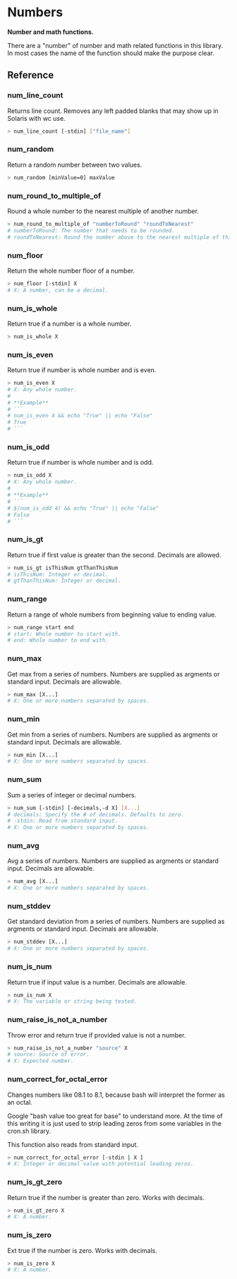 # Numbers
**Number and math functions.**

There are a "number" of number and math related functions in this library. In most cases the name of the function should make the purpose clear.



## Reference


### num_line_count
Returns line count. Removes any left padded blanks that may show up in Solaris with wc use.
```bash
> num_line_count [-stdin] ["file_name"]
```

### num_random
Return a random number between two values.
```bash
> num_random [minValue=0] maxValue
```

### num_round_to_multiple_of
Round a whole number to the nearest multiple of another number.
```bash
> num_round_to_multiple_of "numberToRound" "roundToNearest"
# numberToRound: The number that needs to be rounded.
# roundToNearest: Round the number above to the nearest multiple of this number.
```

### num_floor
Return the whole number floor of a number.
```bash
> num_floor [-stdin] X
# X: A number, can be a decimal.
```

### num_is_whole
Return true if a number is a whole number.
```bash
> num_is_whole X
```

### num_is_even
Return true if number is whole number and is even.

```bash
> num_is_even X
# X: Any whole number.
# 
# **Example**
# ```
# num_is_even 4 && echo "True" || echo "False"
# True
# ```
```

### num_is_odd
Return true if number is whole number and is odd.

```bash
> num_is_odd X
# X: Any whole number.
# 
# **Example**
# ```
# $(num_is_odd 4) && echo "True" || echo "False"
# False
# ```
```

### num_is_gt
Return true if first value is greater than the second. Decimals are allowed.
```bash
> num_is_gt isThisNum gtThanThisNum
# isThisNum: Integer or decimal.
# gtThanThisNum: Integer or decimal.
```

### num_range
Return a range of whole numbers from beginning value to ending value.
```bash
> num_range start end
# start: Whole number to start with.
# end: Whole number to end with.
```

### num_max
Get max from a series of numbers. Numbers are supplied as argments or standard input. Decimals are allowable.
```bash
> num_max [X...]
# X: One or more numbers separated by spaces.
```

### num_min
Get min from a series of numbers. Numbers are supplied as argments or standard input. Decimals are allowable.
```bash
> num_min [X...]
# X: One or more numbers separated by spaces.
```

### num_sum
Sum a series of integer or decimal numbers.
```bash
> num_sum [-stdin] [-decimals,-d X] [X...]
# decimals: Specify the # of decimals. Defaults to zero.
# -stdin: Read from standard input.
# X: One or more numbers separated by spaces.
```

### num_avg
Avg a series of numbers. Numbers are supplied as argments or standard input. Decimals are allowable.
```bash
> num_avg [X...]
# X: One or more numbers separated by spaces.
```

### num_stddev
Get standard deviation from a series of numbers. Numbers are supplied as argments or standard input. Decimals are allowable.
```bash
> num_stddev [X...]
# X: One or more numbers separated by spaces.
```

### num_is_num
Return true if input value is a number. Decimals are allowable.
```bash
> num_is_num X
# X: The variable or string being tested.
```

### num_raise_is_not_a_number
Throw error and return true if provided value is not a number.
```bash
> num_raise_is_not_a_number "source" X
# source: Source of error.
# X: Expected number.
```

### num_correct_for_octal_error
Changes numbers like 08.1 to 8.1, because bash will interpret the former as an octal.

Google "bash value too great for base" to understand more. At the time of this
writing it is just used to strip leading zeros from some variables in the cron.sh
library.

This function also reads from standard input.

```bash
> num_correct_for_octal_error [-stdin | X ]
# X: Integer or decimal value with potential leading zeros.
```

### num_is_gt_zero
Return true if the number is greater than zero. Works with decimals.
```bash
> num_is_gt_zero X
# X: A number.
```

### num_is_zero
Ext true if the number is zero. Works with decimals.
```bash
> num_is_zero X
# X: A number.
```

